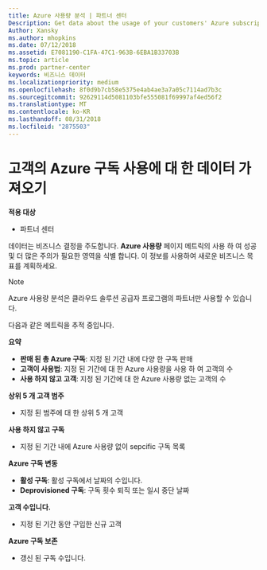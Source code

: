 ```yaml
---
title: Azure 사용량 분석 | 파트너 센터
Description: Get data about the usage of your customers' Azure subscriptions.
Author: Xansky
ms.author: mhopkins
ms.date: 07/12/2018
ms.assetid: E7081190-C1FA-47C1-963B-6EBA1B33703B
ms.topic: article
ms.prod: partner-center
keywords: 비즈니스 데이터
ms.localizationpriority: medium
ms.openlocfilehash: 8f0d9b7cb58e5375e4ab4ae3a7a05c7114ad7b3c
ms.sourcegitcommit: 92629114d5081103bfe555081f69997af4ed56f2
ms.translationtype: MT
ms.contentlocale: ko-KR
ms.lasthandoff: 08/31/2018
ms.locfileid: "2875503"
---
```

# <a name="get-data-about-the-usage-of-your-customers-azure-subscriptions"></a>고객의 Azure 구독 사용에 대 한 데이터 가져오기 

**적용 대상**
- 파트너 센터

데이터는 비즈니스 결정을 주도합니다. **Azure 사용량** 페이지 메트릭의 사용 하 여 성공 및 더 많은 주의가 필요한 영역을 식별 합니다. 이 정보를 사용하여 새로운 비즈니스 목표를 계획하세요.

> [!NOTE]
> Azure 사용량 분석은 클라우드 솔루션 공급자 프로그램의 파트너만 사용할 수 있습니다.

다음과 같은 메트릭을 추적 중입니다.

**요약**  
 - **판매 된 총 Azure 구독**: 지정 된 기간 내에 다양 한 구독 판매  
 - **고객이 사용법**: 지정 된 기간에 대 한 Azure 사용량을 사용 하 여 고객의 수  
 - **사용 하지 않고 고객**: 지정 된 기간에 대 한 Azure 사용량 없는 고객의 수  

**상위 5 개 고객 범주**  
 -  지정 된 범주에 대 한 상위 5 개 고객  

**사용 하지 않고 구독**  
 -  지정 된 기간 내에 Azure 사용량 없이 sepcific 구독 목록  

**Azure 구독 변동**  
 - **활성 구독**: 활성 구독에서 날짜의 수입니다.  
 - **Deprovisioned 구독**: 구독 횟수 퇴직 또는 일시 중단 날짜  

**고객 수입니다.**
 - 지정 된 기간 동안 구입한 신규 고객  

**Azure 구독 보존**  
 - 갱신 된 구독 수입니다.   
  
